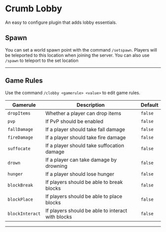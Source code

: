 # Crumb Lobby
An easy to configure plugin that adds lobby essentials.

## Spawn

You can set a world spawn point with the command `/setspawn`. Players will be teleported to this location when joining the server.
You can also use `/spawn` to teleport to the set location

---

## Game Rules

Use the command `/clobby <gamerule> <value>` to edit game rules.

| Gamerule        | Description                                       | Default  |
|-----------------|---------------------------------------------------|----------|
| `dropItems`     | Whether a player can drop items                   | `false`  |
| `pvp`           | If PvP should be enabled                          | `false`  |
| `fallDamage`    | If a player should take fall damage               | `false`  |
| `fireDamage`    | If a player should take fire damage               | `false`  |
| `suffocate`     | If a player should take suffocation damage        | `false`  |
| `drown`         | If a player can take damage by drowning           | `false`  |
| `hunger`        | If a player should lose hunger                    | `false`  |
| `blockBreak`    | If players should be able to break blocks         | `false`  |
| `blockPlace`    | If players should be able to place blocks         | `false`  |
| `blockInteract` | If players should be able to interact with blocks | `false`  |

---